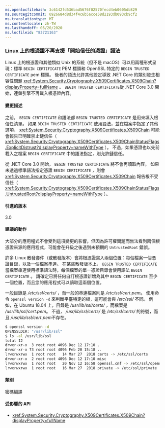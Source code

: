 ```yaml
---
ms.openlocfilehash: 3c6142fd536bad5676f02570fecd4eb0605db829
ms.sourcegitcommit: 0926684d8d34f4c6b5acce58d2193db093cb9cf2
ms.translationtype: MT
ms.contentlocale: zh-TW
ms.lasthandoff: 05/20/2020
ms.locfileid: "83721163"
---
```

### <a name="begin-trusted-certificate-syntax-no-longer-supported-for-root-certificates-on-linux"></a>Linux 上的根憑證不再支援「開始信任的憑證」語法

Linux 上的根憑證和其他類似 Unix 的系統（但不是 macOS）可以用兩種形式呈現：標準 `BEGIN CERTIFICATE` PEM 標頭和 OpenSSL 特定的 `BEGIN TRUSTED CERTIFICATE` pem 標頭。 後者的語法允許其他設定導致 .NET Core 的類別發生相容性問題 <xref:System.Security.Cryptography.X509Certificates.X509Chain?displayProperty=fullName> 。 `BEGIN TRUSTED CERTIFICATE`從 .NET Core 3.0 開始，連鎖引擎不再載入根憑證內容。

#### <a name="change-description"></a>變更描述

之前， `BEGIN CERTIFICATE` 和語法都 `BEGIN TRUSTED CERTIFICATE` 是用來填入根信任清單。 如果 `BEGIN TRUSTED CERTIFICATE` 使用語法，並在檔案中指定了其他選項， <xref:System.Security.Cryptography.X509Certificates.X509Chain> 可能會報告已明確禁止鏈信任（ <xref:System.Security.Cryptography.X509Certificates.X509ChainStatusFlags.ExplicitDistrust?displayProperty=nameWithType> ）。 不過，如果憑證也以先前載入之檔案 `BEGIN CERTIFICATE` 中的語法指定，則允許鏈信任。

從 .NET Core 3.0 開始， `BEGIN TRUSTED CERTIFICATE` 將不會再讀取內容。 如果未透過標準語法指定憑證 `BEGIN CERTIFICATE` ，則會 <xref:System.Security.Cryptography.X509Certificates.X509Chain> 報告根不受信任（ <xref:System.Security.Cryptography.X509Certificates.X509ChainStatusFlags.UntrustedRoot?displayProperty=nameWithType> ）。

#### <a name="version-introduced"></a>引進的版本

3.0

#### <a name="recommended-action"></a>建議的動作

大部分的應用程式不會受到這項變更的影響，但因為許可權問題而無法看到兩個根憑證來源的應用程式，可能會在升級之後遇到未預期的 `UntrustedRoot` 錯誤。

許多 Linux 散發套件（或散發版本）會將根憑證寫入兩個位置：每個檔案一個憑證目錄，以及一個檔案串連。 在某些散發版本上， `BEGIN TRUSTED CERTIFICATE` 當檔案串連使用標準語法時，每個檔案的單一憑證目錄會使用語法 `BEGIN CERTIFICATE` 。 請確定已將任何自訂根憑證新增為其中 `BEGIN CERTIFICATE` 至少一個位置，而且您的應用程式可以讀取這兩個位置。

一般目錄是 */etc/ssl/certs/* ，而一般的串連檔案則是 */etc/ssl/cert.pem*。 使用命令 `openssl version -d` 來判斷平臺特定的根，這可能會與 */etc/ssl/* 不同。 例如，在 Ubuntu 18.04 上，目錄是 */usr/lib/ssl/certs/* ，而檔案是 */usr/lib/ssl/cert.pem*。 不過， */usr/lib/ssl/certs/* 是 */etc/ssl/certs/* 的符號，而且 */usr/lib/ssl/cert.pem*不存在。

```bash
$ openssl version -d
OPENSSLDIR: "/usr/lib/ssl"
$ ls -al /usr/lib/ssl
total 12
drwxr-xr-x  3 root root 4096 Dec 12 17:10 .
drwxr-xr-x 73 root root 4096 Feb 20 15:18 ..
lrwxrwxrwx  1 root root   14 Mar 27  2018 certs -> /etc/ssl/certs
drwxr-xr-x  2 root root 4096 Dec 12 17:10 misc
lrwxrwxrwx  1 root root   20 Nov 12 16:58 openssl.cnf -> /etc/ssl/openssl.cnf
lrwxrwxrwx  1 root root   16 Mar 27  2018 private -> /etc/ssl/private
```

#### <a name="category"></a>類別

密碼編譯

#### <a name="affected-apis"></a>受影響的 API

- <xref:System.Security.Cryptography.X509Certificates.X509Chain?displayProperty=fullName>

<!--

#### Affected APIs

- `T:System.Security.Cryptography.X509Certificates.X509Chain`

-->
